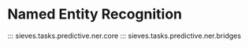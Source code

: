 # Named Entity Recognition

::: sieves.tasks.predictive.ner.core
::: sieves.tasks.predictive.ner.bridges